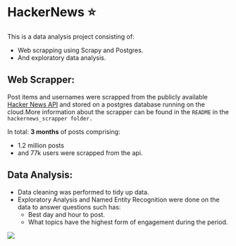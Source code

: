 # HackerNews :star:

This is a data analysis project consisting of:
- Web scrapping using Scrapy and Postgres.
- And exploratory data analysis.


## Web Scrapper:
Post items and usernames were scrapped from the publicly available [Hacker News API](https://github.com/HackerNews/API) and stored on a postgres database running on the cloud.More information about the scrapper can be found in the 
`README` in the `hackernews_scrapper folder.`


In total: **3 months** of posts comprising:
- 1.2 million posts
- and 77k users were scrapped from the api.

## Data Analysis:
- Data cleaning was performed to tidy up data.
- Exploratory Analysis and Named Entity Recognition were done on the data to answer questions such has:
  - Best day and hour to post.
  - What topics have the highest form of engagement during the period.
  
<img src="https://user-images.githubusercontent.com/57121852/200190669-8a53f2e7-176e-4d68-8d4a-e818ec4b7196.png">
